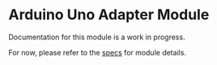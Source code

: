 # Arduino Uno Adapter Module
Documentation for this module is a work in progress.

For now, please refer to the [specs](specs.yaml) for module details.
